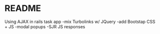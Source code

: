 # README

Using AJAX in rails task app
-mix Turbolinks w/ JQuery
-add Bootstap CSS + JS
-modal popups
-SJR JS responses

